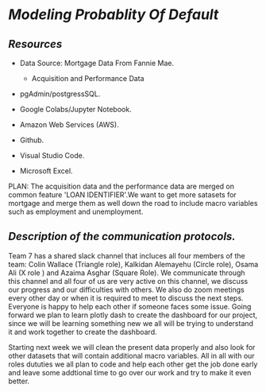 # *Modeling Probablity Of Default*

## *Resources*

* Data Source: Mortgage Data From Fannie Mae.

    * Acquisition and Performance Data

* pgAdmin/postgressSQL.
* Google Colabs/Jupyter Notebook.
* Amazon Web Services (AWS).
* Github.
* Visual Studio Code.
* Microsoft Excel.

PLAN: The acquisition data and the performance data are merged on common feature 'LOAN IDENTIFIER'.We want to get more satasets for mortgage and merge them as well down the road to include macro variables such as employment and unemployment.

## *Description of the communication protocols.*

Team 7 has a shared slack channel that incluces all four members of the team: Colin Wallace (Triangle role), Kalkidan Alemayehu (Circle role), Osama Ali (X role ) and Azaima Asghar (Square Role). We communicate through this channel and all four of us are very active on this channel, we discuss our progress and our difficulties with others. We also do zoom meetings every other day or when it is required to meet to discuss the next steps. Everyone is happy to help each other if someone faces some issue. Going forward we plan to learn plotly dash to create the dashboard for our project, since we will be learning something new we all will be trying to understand it and work together to create the dashboard. 

Starting next week we will clean the present data properly and also look for other datasets that will contain additional macro variables. All in all with our roles dututies we all plan to code and help each other get the job done early and leave some addtional time to go over our work and try to make it even better.